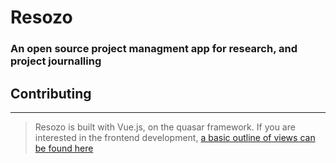 # Resozo

### An open source project managment app for research, and project journalling

## Contributing

---

> Resozo is built with Vue.js, on the quasar framework. If you are interested in the frontend development, [a basic outline of views can be found here](https://drive.google.com/drive/folders/1UwiH6Vy13Q0Z3Plb3vCGLhefDkv24FFw?usp=sharing)
